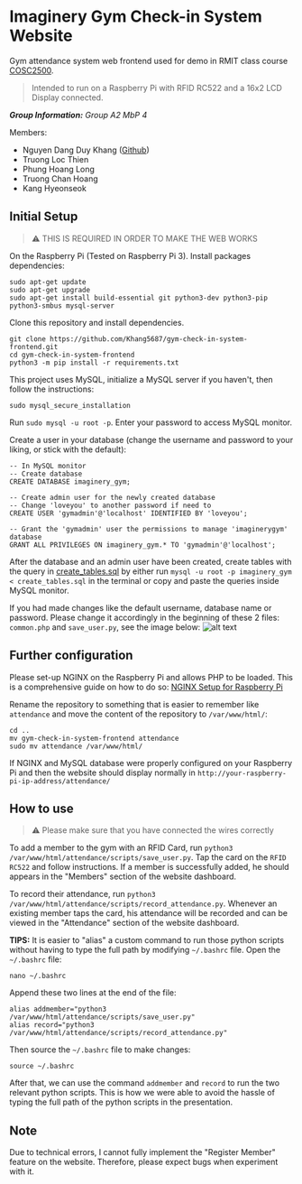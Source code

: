 
# Imaginery Gym Check-in System Website

Gym attendance system web frontend used for demo in RMIT class course [COSC2500](https://rmit.instructure.com/courses/113615).

> Intended to run on a Raspberry Pi with RFID RC522 and a 16x2 LCD
> Display connected.

***Group Information:*** *Group A2 MbP 4*

Members:
- Nguyen Dang Duy Khang ([Github](https://github.com/Khang5687))
- Truong Loc Thien
- Phung Hoang Long
- Truong Chan Hoang
- Kang Hyeonseok

## Initial Setup
> ⚠️ THIS IS REQUIRED IN ORDER TO MAKE THE WEB WORKS

On the Raspberry Pi (Tested on Raspberry Pi 3). Install packages dependencies:
```
sudo apt-get update
sudo apt-get upgrade
sudo apt-get install build-essential git python3-dev python3-pip python3-smbus mysql-server 
```
 
Clone this repository and install dependencies.
```
git clone https://github.com/Khang5687/gym-check-in-system-frontend.git
cd gym-check-in-system-frontend
python3 -m pip install -r requirements.txt
```
This project uses MySQL, initialize a MySQL server if you haven't, then follow the instructions:
```
sudo mysql_secure_installation
```
Run `sudo mysql -u root -p`. Enter your password to access MySQL monitor.

Create a user in your database (change the username and password to your liking, or stick with the default):
```
-- In MySQL monitor
-- Create database 
CREATE DATABASE imaginery_gym;

-- Create admin user for the newly created database
-- Change 'loveyou' to another password if need to
CREATE USER 'gymadmin'@'localhost' IDENTIFIED BY 'loveyou';

-- Grant the 'gymadmin' user the permissions to manage 'imaginerygym' database
GRANT ALL PRIVILEGES ON imaginery_gym.* TO 'gymadmin'@'localhost';
``` 
After the database and an admin user have been created, create tables with the query in [create_tables.sql](https://github.com/Khang5687/gym-check-in-system-frontend/blob/master/create_tables.sql) by either run `mysql -u root -p imaginery_gym < create_tables.sql` in the terminal or copy and paste the queries inside MySQL monitor.

If you had made changes like the default username, database name or password. Please change it accordingly in the beginning of these 2 files: `common.php` and `save_user.py`, see the image below:
![alt text](static/databaseconfig.png.png)
## Further configuration
Please set-up NGINX on the Raspberry Pi and allows PHP to be loaded. This is a comprehensive guide on how to do so: [NGINX Setup for Raspberry Pi](https://pimylifeup.com/raspberry-pi-nginx/)

Rename the repository to something that is easier to remember like `attendance` and move the content of the repository to `/var/www/html/`:
```
cd ..
mv gym-check-in-system-frontend attendance
sudo mv attendance /var/www/html/
```
If NGINX and MySQL database were properly configured on your Raspberry Pi and then the website should display normally in `http://your-raspberry-pi-ip-address/attendance/`

## How to use

>  ⚠️ Please make sure that you have connected the wires correctly

To add a member to the gym with an RFID Card, run `python3 /var/www/html/attendance/scripts/save_user.py`. Tap the card on the `RFID RC522` and follow instructions.
If a member is successfully added, he should appears in the "Members" section of the website dashboard.

To record their attendance, run `python3 /var/www/html/attendance/scripts/record_attendance.py`. Whenever an existing member taps the card, his attendance will be recorded and can be viewed in the "Attendance" section of the website dashboard.

**TIPS:**
It is easier to "alias" a custom command to run those python scripts without having to type the full path by modifying `~/.bashrc` file.
Open the `~/.bashrc` file:
```
nano ~/.bashrc
```
Append these two lines at the end of the file:
```
alias addmember="python3 /var/www/html/attendance/scripts/save_user.py" 
alias record="python3 /var/www/html/attendance/scripts/record_attendance.py"
```
Then source the `~/.bashrc` file to make changes:
```
source ~/.bashrc
```
After that, we can use the command `addmember` and `record` to run the two relevant python scripts. This is how we were able to avoid the hassle of typing the full path of the python scripts in the presentation.

## Note
Due to technical errors, I cannot fully implement the "Register Member" feature on the website. Therefore, please expect bugs when experiment with it.